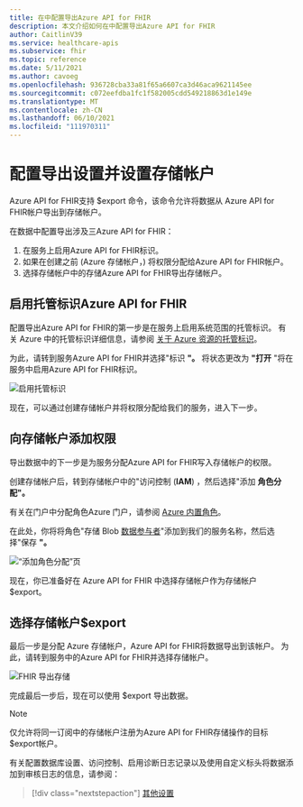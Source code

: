 ```yaml
---
title: 在中配置导出Azure API for FHIR
description: 本文介绍如何在中配置导出Azure API for FHIR
author: CaitlinV39
ms.service: healthcare-apis
ms.subservice: fhir
ms.topic: reference
ms.date: 5/11/2021
ms.author: cavoeg
ms.openlocfilehash: 936728cba33a81f65a6607ca3d46aca9621145ee
ms.sourcegitcommit: c072eefdba1fc1f582005cdd549218863d1e149e
ms.translationtype: MT
ms.contentlocale: zh-CN
ms.lasthandoff: 06/10/2021
ms.locfileid: "111970311"
---
```

# <a name="configure-export-setting-and-set-up-the-storage-account"></a>配置导出设置并设置存储帐户

Azure API for FHIR支持 $export 命令，该命令允许将数据从 Azure API for FHIR帐户导出到存储帐户。

在数据中配置导出涉及三Azure API for FHIR：

1. 在服务上启用Azure API for FHIR标识。
2. 如果在创建之前 (Azure 存储帐户，) 将权限分配给Azure API for FHIR帐户。
3. 选择存储帐户中的存储Azure API for FHIR导出存储帐户。

## <a name="enabling-managed-identity-on-azure-api-for-fhir"></a>启用托管标识Azure API for FHIR

配置导出Azure API for FHIR的第一步是在服务上启用系统范围的托管标识。 有关 Azure 中的托管标识详细信息，请参阅 [关于 Azure 资源的托管标识](../../active-directory/managed-identities-azure-resources/overview.md)。

为此，请转到服务Azure API for FHIR并选择"标识 **"。** 将状态更改为 **"打开** "将在服务中启用Azure API for FHIR标识。

![启用托管标识](media/export-data/fhir-mi-enabled.png)

现在，可以通过创建存储帐户并将权限分配给我们的服务，进入下一步。

## <a name="adding-permission-to-storage-account"></a>向存储帐户添加权限

导出数据中的下一步是为服务分配Azure API for FHIR写入存储帐户的权限。

创建存储帐户后，转到存储帐户中的"访问控制 (**IAM**) ，然后选择"添加 **角色分配"。** 

有关在门户中分配角色Azure 门户，请参阅 [Azure 内置角色](../../role-based-access-control/role-assignments-portal.md)。

在此处，你将将角色"存储 Blob [数据参与者](../../role-based-access-control/built-in-roles.md#storage-blob-data-contributor)"添加到我们的服务名称，然后选择"保存 **"。**

![“添加角色分配”页](../../../includes/role-based-access-control/media/add-role-assignment-page.png)

现在，你已准备好在 Azure API for FHIR 中选择存储帐户作为存储帐户$export。

## <a name="selecting-the-storage-account-for-export"></a>选择存储帐户$export

最后一步是分配 Azure 存储帐户，Azure API for FHIR将数据导出到该帐户。 为此，请转到服务中的Azure API for FHIR并选择存储帐户。

![FHIR 导出存储](media/export-data/fhir-export-storage.png)

完成最后一步后，现在可以使用 $export 导出数据。

> [!Note]
> 仅允许将同一订阅中的存储帐户注册为Azure API for FHIR存储操作的目标$export帐户。

有关配置数据库设置、访问控制、启用诊断日志记录以及使用自定义标头将数据添加到审核日志的信息，请参阅：

>[!div class="nextstepaction"]
>[其他设置](azure-api-for-fhir-additional-settings.md)